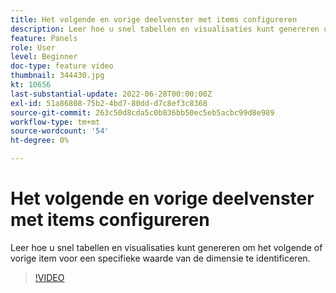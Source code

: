 ```yaml
---
title: Het volgende en vorige deelvenster met items configureren
description: Leer hoe u snel tabellen en visualisaties kunt genereren om het volgende of vorige item voor een specifieke waarde van de dimensie te identificeren.
feature: Panels
role: User
level: Beginner
doc-type: feature video
thumbnail: 344430.jpg
kt: 10656
last-substantial-update: 2022-06-28T00:00:00Z
exl-id: 51a86808-75b2-4bd7-80dd-d7c8ef3c8368
source-git-commit: 263c50d8cda5c0b836bb50ec5eb5acbc99d8e989
workflow-type: tm+mt
source-wordcount: '54'
ht-degree: 0%

---
```


# Het volgende en vorige deelvenster met items configureren

Leer hoe u snel tabellen en visualisaties kunt genereren om het volgende of vorige item voor een specifieke waarde van de dimensie te identificeren.

>[!VIDEO](https://video.tv.adobe.com/v/344430/?quality=12&learn=on)
